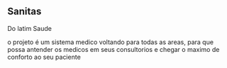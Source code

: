 ## Sanitas

Do latim Saude 

<p>o projeto é um sistema medico voltando para todas as areas, para que possa antender os medicos em seus consultorios e chegar o maximo de conforto ao seu paciente  <p>